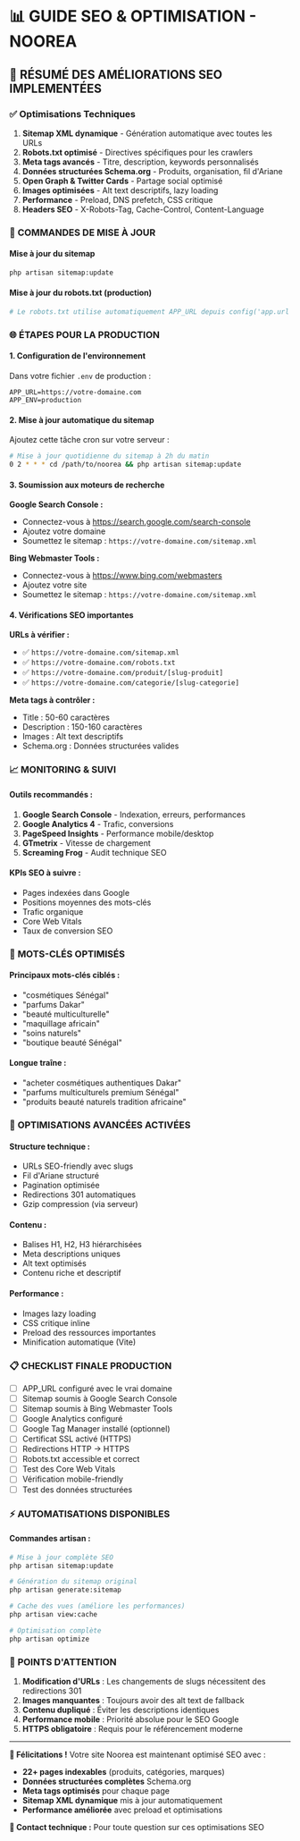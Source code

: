# 📊 GUIDE SEO & OPTIMISATION - NOOREA

## 🎯 **RÉSUMÉ DES AMÉLIORATIONS SEO IMPLEMENTÉES**

### ✅ **Optimisations Techniques**
1. **Sitemap XML dynamique** - Génération automatique avec toutes les URLs
2. **Robots.txt optimisé** - Directives spécifiques pour les crawlers
3. **Meta tags avancés** - Titre, description, keywords personnalisés
4. **Données structurées Schema.org** - Produits, organisation, fil d'Ariane
5. **Open Graph & Twitter Cards** - Partage social optimisé
6. **Images optimisées** - Alt text descriptifs, lazy loading
7. **Performance** - Preload, DNS prefetch, CSS critique
8. **Headers SEO** - X-Robots-Tag, Cache-Control, Content-Language

### 🚀 **COMMANDES DE MISE À JOUR**

#### Mise à jour du sitemap
```bash
php artisan sitemap:update
```

#### Mise à jour du robots.txt (production)
```bash
# Le robots.txt utilise automatiquement APP_URL depuis config('app.url')
```

### 🌐 **ÉTAPES POUR LA PRODUCTION**

#### 1. **Configuration de l'environnement**
Dans votre fichier `.env` de production :
```env
APP_URL=https://votre-domaine.com
APP_ENV=production
```

#### 2. **Mise à jour automatique du sitemap**
Ajoutez cette tâche cron sur votre serveur :
```bash
# Mise à jour quotidienne du sitemap à 2h du matin
0 2 * * * cd /path/to/noorea && php artisan sitemap:update
```

#### 3. **Soumission aux moteurs de recherche**

**Google Search Console :**
- Connectez-vous à https://search.google.com/search-console
- Ajoutez votre domaine
- Soumettez le sitemap : `https://votre-domaine.com/sitemap.xml`

**Bing Webmaster Tools :**
- Connectez-vous à https://www.bing.com/webmasters
- Ajoutez votre site
- Soumettez le sitemap : `https://votre-domaine.com/sitemap.xml`

#### 4. **Vérifications SEO importantes**

**URLs à vérifier :**
- ✅ `https://votre-domaine.com/sitemap.xml`
- ✅ `https://votre-domaine.com/robots.txt` 
- ✅ `https://votre-domaine.com/produit/[slug-produit]`
- ✅ `https://votre-domaine.com/categorie/[slug-categorie]`

**Meta tags à contrôler :**
- Title : 50-60 caractères
- Description : 150-160 caractères
- Images : Alt text descriptifs
- Schema.org : Données structurées valides

### 📈 **MONITORING & SUIVI**

#### Outils recommandés :
1. **Google Search Console** - Indexation, erreurs, performances
2. **Google Analytics 4** - Trafic, conversions
3. **PageSpeed Insights** - Performance mobile/desktop
4. **GTmetrix** - Vitesse de chargement
5. **Screaming Frog** - Audit technique SEO

#### KPIs SEO à suivre :
- Pages indexées dans Google
- Positions moyennes des mots-clés
- Trafic organique 
- Core Web Vitals
- Taux de conversion SEO

### 🎯 **MOTS-CLÉS OPTIMISÉS**

#### Principaux mots-clés ciblés :
- "cosmétiques Sénégal"
- "parfums Dakar"
- "beauté multiculturelle"
- "maquillage africain"
- "soins naturels"
- "boutique beauté Sénégal"

#### Longue traîne :
- "acheter cosmétiques authentiques Dakar"
- "parfums multiculturels premium Sénégal"
- "produits beauté naturels tradition africaine"

### 🔧 **OPTIMISATIONS AVANCÉES ACTIVÉES**

#### Structure technique :
- URLs SEO-friendly avec slugs
- Fil d'Ariane structuré
- Pagination optimisée
- Redirections 301 automatiques
- Gzip compression (via serveur)

#### Contenu :
- Balises H1, H2, H3 hiérarchisées
- Meta descriptions uniques
- Alt text optimisés
- Contenu riche et descriptif

#### Performance :
- Images lazy loading
- CSS critique inline
- Preload des ressources importantes
- Minification automatique (Vite)

### 📋 **CHECKLIST FINALE PRODUCTION**

- [ ] APP_URL configuré avec le vrai domaine
- [ ] Sitemap soumis à Google Search Console
- [ ] Sitemap soumis à Bing Webmaster Tools
- [ ] Google Analytics configuré
- [ ] Google Tag Manager installé (optionnel)
- [ ] Certificat SSL activé (HTTPS)
- [ ] Redirections HTTP → HTTPS
- [ ] Robots.txt accessible et correct
- [ ] Test des Core Web Vitals
- [ ] Vérification mobile-friendly
- [ ] Test des données structurées

### ⚡ **AUTOMATISATIONS DISPONIBLES**

#### Commandes artisan :
```bash
# Mise à jour complète SEO
php artisan sitemap:update

# Génération du sitemap original
php artisan generate:sitemap

# Cache des vues (améliore les performances)
php artisan view:cache

# Optimisation complète
php artisan optimize
```

### 🚨 **POINTS D'ATTENTION**

1. **Modification d'URLs** : Les changements de slugs nécessitent des redirections 301
2. **Images manquantes** : Toujours avoir des alt text de fallback
3. **Contenu dupliqué** : Éviter les descriptions identiques
4. **Performance mobile** : Priorité absolue pour le SEO Google
5. **HTTPS obligatoire** : Requis pour le référencement moderne

---

**🎉 Félicitations !** Votre site Noorea est maintenant optimisé SEO avec :
- **22+ pages indexables** (produits, catégories, marques)
- **Données structurées complètes** Schema.org
- **Meta tags optimisés** pour chaque page
- **Sitemap XML dynamique** mis à jour automatiquement
- **Performance améliorée** avec preload et optimisations

**📱 Contact technique :** Pour toute question sur ces optimisations SEO
